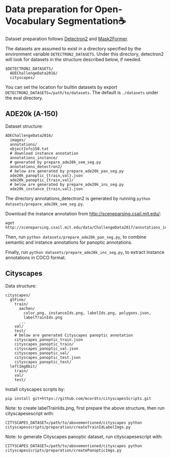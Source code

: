 # Data preparation for Open-Vocabulary Segmentation☕️
Dataset preparation follows [Detectron2](https://github.com/facebookresearch/detectron2/blob/main/datasets/README.md) and [Mask2Former](https://github.com/facebookresearch/Mask2Former/blob/main/datasets/README.md).

The datasets are assumed to exist in a directory specified by the environment variable `DETECTRON2_DATASETS`. Under this directory, detectron2 will look for datasets in the structure described below, if needed.
```
$DETECTRON2_DATASETS/
  ADEChallengeData2016/
  cityscapes/
```
You can set the location for builtin datasets by export `DETECTRON2_DATASETS=/path/to/datasets`. The default is `./datasets` under the eval directory.

## ADE20k (A-150)
Dataset structure:
```
ADEChallengeData2016/
  images/
  annotations/
  objectInfo150.txt
  # download instance annotation
  annotations_instance/
  # generated by prepare_ade20k_sem_seg.py
  annotations_detectron2/
  # below are generated by prepare_ade20k_pan_seg.py
  ade20k_panoptic_{train,val}.json
  ade20k_panoptic_{train,val}/
  # below are generated by prepare_ade20k_ins_seg.py
  ade20k_instance_{train,val}.json
```
The directory annotations_detectron2 is generated by running `python datasets/prepare_ade20k_sem_seg.py`.

Download the instance annotation from http://sceneparsing.csail.mit.edu/:
```
wget http://sceneparsing.csail.mit.edu/data/ChallengeData2017/annotations_instance.tar
```
Then, run `python datasets/prepare_ade20k_pan_seg.py`, to combine semantic and instance annotations for panoptic annotations.

Finally, run `python datasets/prepare_ade20k_ins_seg.py`, to extract instance annotations in COCO format.

## Cityscapes
Data structure:
```
cityscapes/
  gtFine/
    train/
      aachen/
        color.png, instanceIds.png, labelIds.png, polygons.json,
        labelTrainIds.png
      ...
    val/
    test/
    # below are generated Cityscapes panoptic annotation
    cityscapes_panoptic_train.json
    cityscapes_panoptic_train/
    cityscapes_panoptic_val.json
    cityscapes_panoptic_val/
    cityscapes_panoptic_test.json
    cityscapes_panoptic_test/
  leftImg8bit/
    train/
    val/
    test/
```
Install cityscapes scripts by:
```
pip install git+https://github.com/mcordts/cityscapesScripts.git
```

Note: to create labelTrainIds.png, first prepare the above structure, then run cityscapesescript with:
```
CITYSCAPES_DATASET=/path/to/abovementioned/cityscapes python cityscapesscripts/preparation/createTrainIdLabelImgs.py
```

Note: to generate Cityscapes panoptic dataset, run cityscapesescript with:

```
CITYSCAPES_DATASET=/path/to/abovementioned/cityscapes python cityscapesscripts/preparation/createPanopticImgs.py
```
